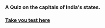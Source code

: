 ### A Quiz on the capitals of India's states.
### [Take you test here](http://strider99.github.io/Quiz/)
